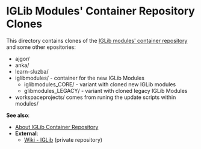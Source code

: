 
# IGLib Modules' Container Repository Clones

This directory contains clones of the [IGLib modules' container repository](https://github.com/ajgorhoe/iglibmodules) and some other epositories:

* ajgor/
* anka/
* learn-sluzba/
* iglibmodules/ - container for the new IGLib Modules
  * iglibmodules_CORE/ - variant with cloned new IGLib modules
  * glibmodules_LEGACY/ - variant with cloned legacy IGLib Modules
* workspaceprojects/ comes from runing the update scripts within modules/

**See also**:

* [About IGLib Container Repository](https://github.com/ajgorhoe/iglibmodules/blob/main/README.md#about-iglib-container-repository)
* **External**:
  * [Wiki - IGLib](https://github.com/ajgorhoe/wiki.IGLib/tree/main/IGLib) (private repository)
